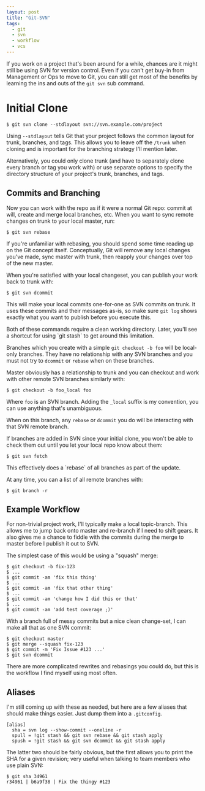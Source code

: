 ```yaml
---
layout: post
title: "Git-SVN"
tags:
  - git
  - svn
  - workflow
  - vcs
---
```


If you work on a project that's been around for a while, chances are it 
might still be using SVN for version control. Even if you can't get 
buy-in from Management or Ops to move to Git, you can still get most of 
the benefits by learning the ins and outs of the `git svn` sub command.

# Initial Clone

```
$ git svn clone --stdlayout svn://svn.example.com/project
```

Using `--stdlayout` tells Git that your project follows the common 
layout for trunk, branches, and tags. This allows you to leave off the 
`/trunk` when cloning and is important for the branching strategy I'll 
mention later.

Alternatively, you could only clone trunk (and have to separately clone 
every branch or tag you work with) or use separate options to specify 
the directory structure of your project's trunk, branches, and tags.

## Commits and Branching

Now you can work with the repo as if it were a normal Git repo: commit 
at will, create and merge local branches, etc. When you want to sync 
remote changes on trunk to your local master, run:

```
$ git svn rebase
```

If you're unfamiliar with rebasing, you should spend some time reading 
up on the Git concept itself. Conceptually, Git will remove any local 
changes you've made, sync master with trunk, then reapply your changes 
over top of the new master.

When you're satisfied with your local changeset, you can publish your 
work back to trunk with:

```
$ git svn dcommit
```

This will make your local commits one-for-one as SVN commits on trunk. 
It uses these commits and their messages as-is, so make sure `git log` 
shows exactly what you want to publish before you execute this.

<div class="note">
Both of these commands require a clean working directory. Later, you'll 
see a shortcut for using `git stash` to get around this limitation.
</div>

Branches which you create with a simple `git checkout -b foo` will be 
local-only branches. They have no relationship with any SVN branches and 
you must not try to `dcommit` or `rebase` when on these branches.

Master obviously has a relationship to trunk and you can checkout and 
work with other remote SVN branches similarly with:

```
$ git checkout -b foo_local foo
```

Where `foo` is an SVN branch. Adding the `_local` suffix is my 
convention, you can use anything that's unambiguous.

When on this branch, any `rebase` or `dcommit` you do will be 
interacting with that SVN remote branch.

If branches are added in SVN since your initial clone, you won't be able 
to check them out until you let your local repo know about them:

```
$ git svn fetch
```

<div class="note">
This effectively does a `rebase` of all branches as part of the update.
</div>

At any time, you can a list of all remote branches with:

```
$ git branch -r
```

## Example Workflow

For non-trivial project work, I'll typically make a local topic-branch. 
This allows me to jump back onto master and re-branch if I need to shift 
gears. It also gives me a chance to fiddle with the commits during the 
merge to master before I publish it out to SVN.

The simplest case of this would be using a "squash" merge:

```
$ git checkout -b fix-123
$ ...
$ git commit -am 'fix this thing'
$ ...
$ git commit -am 'fix that other thing'
$ ...
$ git commit -am 'change how I did this or that'
$ ...
$ git commit -am 'add test coverage ;)'
```

With a branch full of messy commits but a nice clean change-set, I can 
make all that as one SVN commit:

```
$ git checkout master
$ git merge --squash fix-123
$ git commit -m 'Fix Issue #123 ...'
$ git svn dcommit
```

There are more complicated rewrites and rebasings you could do, but this 
is the workflow I find myself using most often.

## Aliases

I'm still coming up with these as needed, but here are a few aliases 
that should make things easier. Just dump them into a `.gitconfig`.

```
[alias]
  sha = svn log --show-commit --oneline -r
  spull = !git stash && git svn rebase && git stash apply
  spush = !git stash && git svn dcommit && git stash apply
```

The latter two should be fairly obvious, but the first allows you to 
print the SHA for a given revision; very useful when talking to team 
members who use plain SVN:

```
$ git sha 34961
r34961 | b6a9f38 | Fix the thingy #123
```
